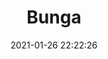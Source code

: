---
id_post: 4
title: "Bunga"
date: 2021-01-26 22:22:26
description: 'Mekar harum semerbak.'
image: 'https://i.postimg.cc/8k67kVMv/IMG-20201114-180228.jpg'
categories: realisme
artist: 'Gallery teplok.id'
instagram: 'dian_djoyo'
---